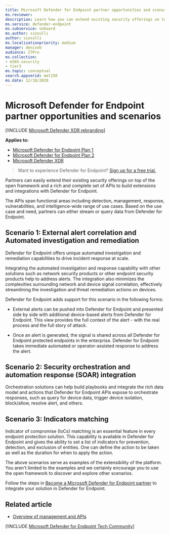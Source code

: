 ```yaml
---
title: Microsoft Defender for Endpoint partner opportunities and scenarios
ms.reviewer: 
description: Learn how you can extend existing security offerings on top of the open framework and a rich set of APIs to build extensions and integrations with Microsoft Defender for Endpoint.
ms.service: defender-endpoint
ms.subservice: onboard
ms.author: siosulli
author: siosulli
ms.localizationpriority: medium
manager: deniseb
audience: ITPro
ms.collection: 
- m365-security
- tier3
ms.topic: conceptual
search.appverid: met150
ms.date: 12/18/2020
---
```


# Microsoft Defender for Endpoint partner opportunities and scenarios

[!INCLUDE [Microsoft Defender XDR rebranding](../includes/microsoft-defender.md)]

**Applies to:**

- [Microsoft Defender for Endpoint Plan 1](microsoft-defender-endpoint.md)
- [Microsoft Defender for Endpoint Plan 2](microsoft-defender-endpoint.md)
- [Microsoft Defender XDR](/defender-xdr)


> Want to experience Defender for Endpoint? [Sign up for a free trial.](https://signup.microsoft.com/create-account/signup?products=7f379fee-c4f9-4278-b0a1-e4c8c2fcdf7e&ru=https://aka.ms/MDEp2OpenTrial?ocid=docs-wdatp-exposedapis-abovefoldlink)


Partners can easily extend their existing security offerings on top of the open framework and a rich and complete set of APIs to build extensions and integrations with Defender for Endpoint. 

The APIs span functional areas including detection, management, response, vulnerabilities, and intelligence-wide range of use cases. Based on the use case and need, partners can either stream or query data from Defender for Endpoint. 


## Scenario 1: External alert correlation and Automated investigation and remediation
Defender for Endpoint offers unique automated investigation and remediation capabilities to drive incident response at scale. 

Integrating the automated investigation and response capability with other solutions such as network security products or other endpoint security products help to address alerts. The integration also minimizes the complexities surrounding network and device signal correlation, effectively streamlining the investigation and threat remediation actions on devices.

Defender for Endpoint adds support for this scenario in the following forms:

- External alerts can be pushed into Defender for Endpoint and presented side by side with additional device-based alerts from Defender for Endpoint. This view provides the full context of the alert - with the real process and the full story of attack.

- Once an alert is generated, the signal is shared across all Defender for Endpoint protected endpoints in the enterprise. Defender for Endpoint takes immediate automated or operator-assisted response to address the alert.

## Scenario 2: Security orchestration and automation response (SOAR) integration
Orchestration solutions can help build playbooks and integrate the rich data model and actions that Defender for Endpoint APIs expose to orchestrate responses, such as query for device data, trigger device isolation, block/allow, resolve alert, and others.

## Scenario 3: Indicators matching 
Indicator of compromise (IoCs) matching is an essential feature in every endpoint protection solution. This capability is available in Defender for Endpoint and gives the ability to set a list of indicators for prevention, detection, and exclusion of entities. One can define the action to be taken as well as the duration for when to apply the action.

The above scenarios serve as examples of the extensibility of the platform. You aren't limited to the examples and we certainly encourage you to use the open framework to discover and explore other scenarios.

Follow the steps in [Become a Microsoft Defender for Endpoint partner](get-started-partner-integration.md) to integrate your solution in Defender for Endpoint.

## Related article

- [Overview of management and APIs](api/management-apis.md)

[!INCLUDE [Microsoft Defender for Endpoint Tech Community](../includes/defender-mde-techcommunity.md)]
